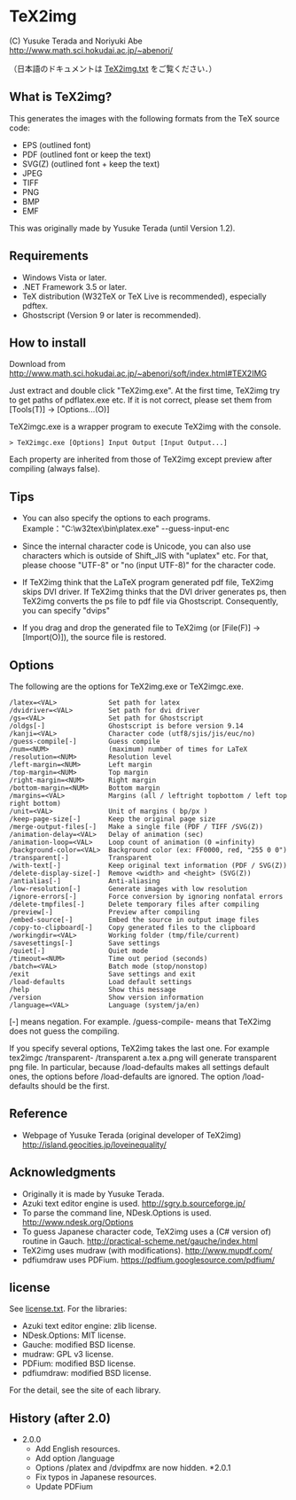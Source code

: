 # TeX2img

(C) Yusuke Terada and Noriyuki Abe http://www.math.sci.hokudai.ac.jp/~abenori/

（日本語のドキュメントは [TeX2img.txt](./TeX2img.txt) をご覧ください．）

## What is TeX2img?
This generates the images with the following formats from the TeX source code:

* EPS (outlined font)
* PDF (outlined font or keep the text)
* SVG(Z) (outlined font + keep the text)
* JPEG
* TIFF
* PNG
* BMP
* EMF

This was originally made by Yusuke Terada (until Version 1.2).

## Requirements
* Windows Vista or later.
* .NET Framework 3.5 or later.
* TeX distribution (W32TeX or TeX Live is recommended), especially pdftex.
* Ghostscript (Version 9 or later is recommended). 

## How to install
Download from http://www.math.sci.hokudai.ac.jp/~abenori/soft/index.html#TEX2IMG

Just extract and double click "TeX2img.exe". At the first time, TeX2img try to get paths of pdflatex.exe etc. If it is not correct, please set them from [Tools(T)] -> [Options...(O)]

TeX2imgc.exe is a wrapper program to execute TeX2img with the console.

	> TeX2imgc.exe [Options] Input Output [Input Output...]

Each property are inherited from those of TeX2img except preview after compiling (always false).


## Tips
* You can also specify the options to each programs.
Example："C:\w32tex\bin\platex.exe" --guess-input-enc

* Since the internal character code is Unicode, you can also use characters which is outside of Shift_JIS with "uplatex" etc. For that, please choose "UTF-8" or "no (input UTF-8)" for the character code.

* If TeX2img think that the LaTeX program generated pdf file, TeX2img skips DVI driver. If TeX2img thinks that the DVI driver generates ps, then TeX2img converts the ps file to pdf file via Ghostscript. Consequently, you can specify "dvips"

* If you drag and drop the generated file to TeX2img (or [File(F)] -> [Import(O)]), the source file is restored.


## Options
The following are the options for TeX2img.exe or TeX2imgc.exe.

	/latex=<VAL>             Set path for latex
	/dvidriver=<VAL>         Set path for dvi driver
	/gs=<VAL>                Set path for Ghostscript
	/oldgs[-]                Ghostscript is before version 9.14
	/kanji=<VAL>             Character code (utf8/sjis/jis/euc/no)
	/guess-compile[-]        Guess compile
	/num=<NUM>               (maximum) number of times for LaTeX
	/resolution=<NUM>        Resolution level
	/left-margin=<NUM>       Left margin
	/top-margin=<NUM>        Top margin
	/right-margin=<NUM>      Right margin
	/bottom-margin=<NUM>     Bottom margin
	/margins=<VAL>           Margins (all / leftright topbottom / left top right bottom)
	/unit=<VAL>              Unit of margins ( bp/px )
	/keep-page-size[-]       Keep the original page size
	/merge-output-files[-]   Make a single file (PDF / TIFF /SVG(Z))
	/animation-delay=<VAL>   Delay of animation (sec)
	/animation-loop=<VAL>    Loop count of animation (0 =infinity)
	/background-color=<VAL>  Background color (ex: FF0000, red, "255 0 0")
	/transparent[-]          Transparent
	/with-text[-]            Keep original text information (PDF / SVG(Z))
	/delete-display-size[-]  Remove <width> and <height> (SVG(Z))
	/antialias[-]            Anti-aliasing
	/low-resolution[-]       Generate images with low resolution
	/ignore-errors[-]        Force conversion by ignoring nonfatal errors
	/delete-tmpfiles[-]      Delete temporary files after compiling
	/preview[-]              Preview after compiling
	/embed-source[-]         Embed the source in output image files
	/copy-to-clipboard[-]    Copy generated files to the clipboard
	/workingdir=<VAL>        Working folder (tmp/file/current)
	/savesettings[-]         Save settings
	/quiet[-]                Quiet mode
	/timeout=<NUM>           Time out period (seconds)
	/batch=<VAL>             Batch mode (stop/nonstop)
	/exit                    Save settings and exit
	/load-defaults           Load default settings
	/help                    Show this message
	/version                 Show version information
	/language=<VAL>          Language (system/ja/en)

[-] means negation. For example. /guess-compile- means that TeX2img does not guess the compiling.

If you specify several options, TeX2img takes the last one. For example
	tex2imgc /transparent- /transparent a.tex a.png
will generate transparent png file. In particular, because /load-defaults makes all settings default ones, the options before /load-defaults are ignored. The option /load-defaults should be the first.

## Reference
* Webpage of Yusuke Terada (original developer of TeX2img)
http://island.geocities.jp/loveinequality/


## Acknowledgments
* Originally it is made by Yusuke Terada.
* Azuki text editor engine is used.
http://sgry.b.sourceforge.jp/
* To parse the command line, NDesk.Options is used.
http://www.ndesk.org/Options
* To guess Japanese character code, TeX2img uses a (C# version of) routine in Gauch.
http://practical-scheme.net/gauche/index.html
* TeX2img uses mudraw (with modifications).
http://www.mupdf.com/
* pdfiumdraw uses PDFium.
https://pdfium.googlesource.com/pdfium/


## license
See [license.txt](./license.txt). For the libraries:

* Azuki text editor engine: zlib license.
* NDesk.Options: MIT license.
* Gauche: modified BSD license.
* mudraw: GPL v3 license.
* PDFium: modified BSD license.
* pdfiumdraw: modified BSD license.

For the detail, see the site of each library.


## History (after 2.0)
* 2.0.0
    - Add English resources.
    - Add option /language
    - Options /platex and /dvipdfmx are now hidden.
*2.0.1
    - Fix typos in Japanese resources.
    - Update PDFium
